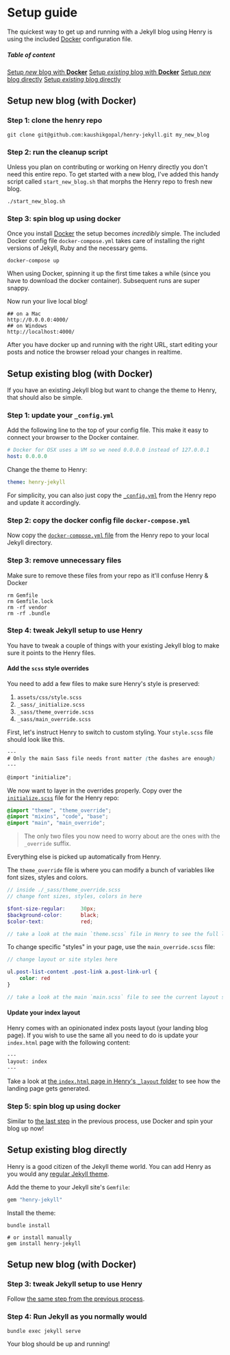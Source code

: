 # Setup guide

The quickest way to get up and running with a Jekyll blog using Henry is using the included [Docker](https://www.docker.com/) configuration file.


##### Table of content

[Setup *new* blog with **Docker**](#setup-new-blog-with-docker)
[Setup *existing* blog with **Docker**](#setup-existing-blog-with-docker)
[Setup *new* blog directly](#setup-new-blog-directly)
[Setup *existing* blog directly](#setup-existing-blog-with-docker)

## Setup new blog (with Docker)

### Step 1: clone the henry repo

```shell
git clone git@github.com:kaushikgopal/henry-jekyll.git my_new_blog
```

### Step 2: run the cleanup script

Unless you plan on contributing or working on Henry directly you don't need this entire repo. To get started with a new blog, I've added this handy script called `start_new_blog.sh` that morphs the Henry repo to fresh new blog.

```shell
./start_new_blog.sh
```

### Step 3: spin blog up using docker

Once you install [Docker](https://docs.docker.com/get-docker/) the setup becomes *incredibly* simple. The included Docker config file `docker-compose.yml` takes care of installing the right versions of Jekyll, Ruby and the necessary gems.

```shell
docker-compose up
```

When using Docker, spinning it up the first time takes a while (since you have to download the docker container). Subsequent runs are super snappy.

Now run your live local blog!

```shell
## on a Mac
http://0.0.0.0:4000/
## on Windows
http://localhost:4000/
```

After you have docker up and running with the right URL, start editing your posts and notice the browser reload your changes in realtime.

## Setup existing blog (with Docker)

If you have an existing Jekyll blog but want to change the theme to Henry, that should also be simple.

### Step 1: update your `_config.yml`

Add the following line to the top of your config file. This make it easy to connect your browser to the Docker container.

```yml
# Docker for OSX uses a VM so we need 0.0.0.0 instead of 127.0.0.1
host: 0.0.0.0
```

Change the theme to Henry:

```yml
theme: henry-jekyll
```

For simplicity, you can also just copy the [`_config.yml`](https://github.com/kaushikgopal/henry-jekyll/blob/main/_config.yml) from the Henry repo and update it accordingly.

### Step 2: copy the docker config file `docker-compose.yml`

Now copy the [`docker-compose.yml` file](https://github.com/kaushikgopal/henry-jekyll/blob/main/docker-compose.yml) from the Henry repo to your local Jekyll directory.

### Step 3: remove unnecessary files

Make sure to remove these files from your repo as it'll confuse Henry & Docker

```shell
rm Gemfile
rm Gemfile.lock
rm -rf vendor
rm -rf .bundle
```

### Step 4: tweak Jekyll setup to use Henry

You have to tweak a couple of things with your existing Jekyll blog to make sure it points to the Henry files.

#### Add the `scss` style overrides

You need to add a few files to make sure Henry's style is preserved:

1. `assets/css/style.scss`
2. `_sass/_initialize.scss`
3. `_sass/theme_override.scss`
4. `_sass/main_override.scss`

First, let's instruct Henry to switch to custom styling. Your `style.scss` file should look like this.

```scss
---
# Only the main Sass file needs front matter (the dashes are enough)
---

@import "initialize";
```

We now want to layer in the overrides properly. Copy over the [`initialize.scss`](https://github.com/kaushikgopal/henry-jekyll/blob/main/_sass/_initialize.scss) file for the Henry repo:

```scss
@import "theme", "theme_override";
@import "mixins", "code", "base";
@import "main", "main_override";
```

> The only two files you now need to worry about are the ones with the `_override` suffix.

Everything else is picked up automatically from Henry.

The `theme_override` file is where you can modify a bunch of variables like font sizes, styles and colors.

```scss
// inside ./_sass/theme_override.scss
// change font sizes, styles, colors in here

$font-size-regular:     30px;
$background-color:      black;
$color-text:            red;

// take a look at the main `theme.scss` file in Henry to see the full list of variables you can customize
```

To change specific "styles" in your page, use the `main_override.scss` file:

```scss
// change layout or site styles here

ul.post-list-content .post-link a.post-link-url {
    color: red
}

// take a look at the main `main.scss` file to see the current layout styles
```

#### Update your index layout

Henry comes with an opinionated index posts layout (your landing blog page). If you wish to use the same all you need to do is update your `index.html` page with the following content:

```html
---
layout: index
---
```

Take a look at [the `index.html` page in Henry's `_layout` folder](https://github.com/kaushikgopal/henry-jekyll/blob/main/_layouts/index.html) to see how the landing page gets generated.

### Step 5: spin blog up using docker

Similar to [the last step](https://github.com/kaushikgopal/henry-jekyll#step-3-spin-blog-up-using-docker) in the previous process, use Docker and spin your blog up now!


## Setup existing blog directly

Henry is a good citizen of the Jekyll theme world. You can add Henry as you would any [regular Jekyll theme](https://stackoverflow.com/a/45905534).

Add the theme to your Jekyll site's `Gemfile`:

```ruby
gem "henry-jekyll"
```

Install the theme:

```shell
bundle install

# or install manually
gem install henry-jekyll
```

## Setup new blog (with Docker)

### Step 3: tweak Jekyll setup to use Henry

Follow [the same step from the previous process](https://github.com/kaushikgopal/henry-jekyll#step-4-tweak-jekyll-setup-to-use-henry).

###  Step 4: Run Jekyll as you normally would

```shell
bundle exec jekyll serve
```

Your blog should be up and running!

